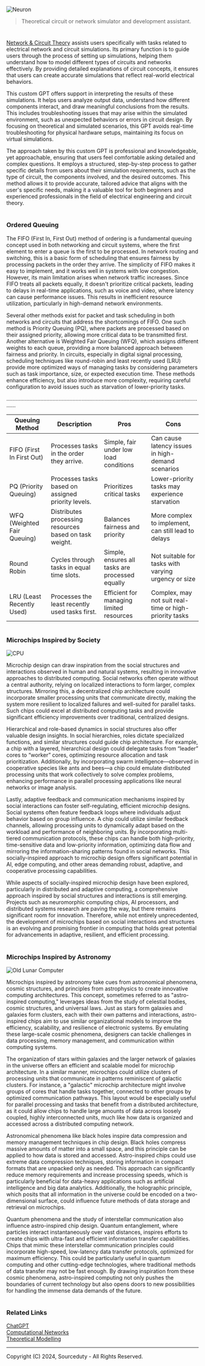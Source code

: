 ![Neuron](https://github.com/user-attachments/assets/a2b2fabe-2f61-4729-9fef-c660c814ee1c)

> Theoretical circuit or network simulator and development assistant.

#

[Network & Circuit Theory](https://chatgpt.com/g/g-LkSv6Qu7w-network-circuit-theory) assists users specifically with tasks related to electrical network and circuit simulations. Its primary function is to guide users through the process of setting up simulations, helping them understand how to model different types of circuits and networks effectively. By providing detailed explanations of circuit concepts, it ensures that users can create accurate simulations that reflect real-world electrical behaviors.

This custom GPT offers support in interpreting the results of these simulations. It helps users analyze output data, understand how different components interact, and draw meaningful conclusions from the results. This includes troubleshooting issues that may arise within the simulated environment, such as unexpected behaviors or errors in circuit design. By focusing on theoretical and simulated scenarios, this GPT avoids real-time troubleshooting for physical hardware setups, maintaining its focus on virtual simulations.

The approach taken by this custom GPT is professional and knowledgeable, yet approachable, ensuring that users feel comfortable asking detailed and complex questions. It employs a structured, step-by-step process to gather specific details from users about their simulation requirements, such as the type of circuit, the components involved, and the desired outcomes. This method allows it to provide accurate, tailored advice that aligns with the user's specific needs, making it a valuable tool for both beginners and experienced professionals in the field of electrical engineering and circuit theory.

#
### Ordered Queuing

The FIFO (First In, First Out) method of ordering is a fundamental queuing concept used in both networking and circuit systems, where the first element to enter a queue is the first to be processed. In network routing and switching, this is a basic form of scheduling that ensures fairness by processing packets in the order they arrive. The simplicity of FIFO makes it easy to implement, and it works well in systems with low congestion. However, its main limitation arises when network traffic increases. Since FIFO treats all packets equally, it doesn't prioritize critical packets, leading to delays in real-time applications, such as voice and video, where latency can cause performance issues. This results in inefficient resource utilization, particularly in high-demand network environments.

Several other methods exist for packet and task scheduling in both networks and circuits that address the shortcomings of FIFO. One such method is Priority Queuing (PQ), where packets are processed based on their assigned priority, allowing more critical data to be transmitted first. Another alternative is Weighted Fair Queuing (WFQ), which assigns different weights to each queue, providing a more balanced approach between fairness and priority. In circuits, especially in digital signal processing, scheduling techniques like round-robin and least recently used (LRU) provide more optimized ways of managing tasks by considering parameters such as task importance, size, or expected execution time. These methods enhance efficiency, but also introduce more complexity, requiring careful configuration to avoid issues such as starvation of lower-priority tasks.

..................................................................................................................................

| Queuing Method   | Description                                                 | Pros                                              | Cons                                                  |
|---------------------|-------------------------------------------------------------|---------------------------------------------------|-------------------------------------------------------|
| FIFO (First In First Out) | Processes tasks in the order they arrive.               | Simple, fair under low load conditions             | Can cause latency issues in high-demand scenarios      |
| PQ (Priority Queuing)     | Processes tasks based on assigned priority levels.      | Prioritizes critical tasks                        | Lower-priority tasks may experience starvation         |
| WFQ (Weighted Fair Queuing)| Distributes processing resources based on task weight. | Balances fairness and priority                    | More complex to implement, can still lead to delays    |
| Round Robin           | Cycles through tasks in equal time slots.                   | Simple, ensures all tasks are processed equally   | Not suitable for tasks with varying urgency or size    |
| LRU (Least Recently Used) | Processes the least recently used tasks first.           | Efficient for managing limited resources          | Complex, may not suit real-time or high-priority tasks |

#
### Microchips Inspired by Society

![CPU](https://github.com/user-attachments/assets/eafcb2d7-dd0e-488a-942e-4efc1faa9700)

Microchip design can draw inspiration from the social structures and interactions observed in human and natural systems, resulting in innovative approaches to distributed computing. Social networks often operate without a central authority, relying on localized interactions to form larger, complex structures. Mirroring this, a decentralized chip architecture could incorporate smaller processing units that communicate directly, making the system more resilient to localized failures and well-suited for parallel tasks. Such chips could excel at distributed computing tasks and provide significant efficiency improvements over traditional, centralized designs.

Hierarchical and role-based dynamics in social structures also offer valuable design insights. In social hierarchies, roles dictate specialized functions, and similar structures could guide chip architecture. For example, a chip with a layered, hierarchical design could delegate tasks from “leader” cores to “worker” cores, optimizing resource allocation and task prioritization. Additionally, by incorporating swarm intelligence—observed in cooperative species like ants and bees—a chip could emulate distributed processing units that work collectively to solve complex problems, enhancing performance in parallel processing applications like neural networks or image analysis.

Lastly, adaptive feedback and communication mechanisms inspired by social interactions can foster self-regulating, efficient microchip designs. Social systems often feature feedback loops where individuals adjust behavior based on group influence. A chip could utilize similar feedback channels, allowing processing units to dynamically adapt based on the workload and performance of neighboring units. By incorporating multi-tiered communication protocols, these chips can handle both high-priority, time-sensitive data and low-priority information, optimizing data flow and mirroring the information-sharing patterns found in social networks. This socially-inspired approach to microchip design offers significant potential in AI, edge computing, and other areas demanding robust, adaptive, and cooperative processing capabilities.

While aspects of socially-inspired microchip design have been explored, particularly in distributed and adaptive computing, a comprehensive approach inspired by social structures and interactions is still emerging. Projects such as neuromorphic computing chips, AI processors, and distributed systems research are paving the way, but there remains significant room for innovation. Therefore, while not entirely unprecedented, the development of microchips based on social interactions and structures is an evolving and promising frontier in computing that holds great potential for advancements in adaptive, resilient, and efficient processing.

#
### Microchips Inspired by Astronomy

![Old Lunar Computer](https://github.com/user-attachments/assets/34209e86-295f-43b9-a20d-f2ab24619571)

Microchips inspired by astronomy take cues from astronomical phenomena, cosmic structures, and principles from astrophysics to create innovative computing architectures. This concept, sometimes referred to as "astro-inspired computing," leverages ideas from the study of celestial bodies, cosmic structures, and universal laws. Just as stars form galaxies and galaxies form clusters, each with their own patterns and interactions, astro-inspired chips aim to use similar organizational models to improve the efficiency, scalability, and resilience of electronic systems. By emulating these large-scale cosmic phenomena, designers can tackle challenges in data processing, memory management, and communication within computing systems.

The organization of stars within galaxies and the larger network of galaxies in the universe offers an efficient and scalable model for microchip architecture. In a similar manner, microchips could utilize clusters of processing units that communicate in patterns reminiscent of galactic clusters. For instance, a "galactic" microchip architecture might involve groups of cores that handle tasks together, connected to other groups by optimized communication pathways. This layout would be especially useful for parallel processing and tasks that benefit from a distributed architecture, as it could allow chips to handle large amounts of data across loosely coupled, highly interconnected units, much like how data is organized and accessed across a distributed computing network.

Astronomical phenomena like black holes inspire data compression and memory management techniques in chip design. Black holes compress massive amounts of matter into a small space, and this principle can be applied to how data is stored and accessed. Astro-inspired chips could use extreme data compression techniques, storing information in compact formats that are unpacked only as needed. This approach can significantly reduce memory requirements and increase processing speeds, which is particularly beneficial for data-heavy applications such as artificial intelligence and big data analytics. Additionally, the holographic principle, which posits that all information in the universe could be encoded on a two-dimensional surface, could influence future methods of data storage and retrieval on microchips.

Quantum phenomena and the study of interstellar communication also influence astro-inspired chip design. Quantum entanglement, where particles interact instantaneously over vast distances, inspires efforts to create chips with ultra-fast and efficient information transfer capabilities. Chips that mimic these interstellar communication principles could incorporate high-speed, low-latency data transfer protocols, optimized for maximum efficiency. This could be particularly useful in quantum computing and other cutting-edge technologies, where traditional methods of data transfer may not be fast enough. By drawing inspiration from these cosmic phenomena, astro-inspired computing not only pushes the boundaries of current technology but also opens doors to new possibilities for handling the immense data demands of the future.

#
### Related Links

[ChatGPT](https://github.com/sourceduty/ChatGPT)
<br>
[Computational Networks](https://github.com/sourceduty/Computational_Networks)
<br>
[Theoretical Modelling](https://github.com/sourceduty/Theoretical_Modelling)

***
Copyright (C) 2024, Sourceduty - All Rights Reserved.
